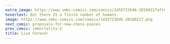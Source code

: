 ```yaml
---
extra_image: https://www.smbc-comics.com/comics/1455723646-20160217after.png
hovertext: But there IS a finite number of humans.
image: https://www.smbc-comics.com/comics/1455723646-20160217.png
next_comic: proposals-for-new-chess-pieces
prev_comic: immortality-2
title: Live Forever
---
```


